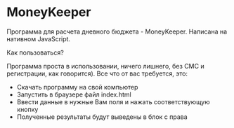 # MoneyKeeper
Программа для расчета дневного бюджета - MoneyKeeper. Написана на нативном JavaScript.

Как пользоваться?

Программа проста в использовании, ничего лишнего, без СМС и регистрации, как говорится). Все что от вас требуется, это: 

- Скачать программу на свой компьютер 
- Запустить в браузере файл index.html
- Ввести данные в нужные Вам поля и нажать соответствующую кнопку 
- Полученные результаты будут выведены в блок с права 
